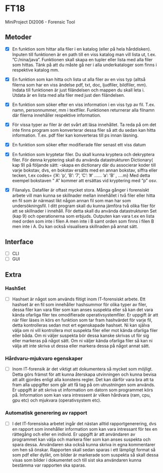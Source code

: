 # FT18
MiniProject DI2006 - Forensic Tool

## Metoder
- [x] En funktion som hittar alla filer i en katalog (eller på hela hårddisken). Inputen till funktionen är en path till en viss katalog man vill lista ut, t.ex. ”C:/nina/java”. Funktionen skall skapa en tupler eller lista med alla filer som hittas. Tänk på att du måste gå ner i alla underkataloger som finns i respektive katalog mm.

- [x] En funktion som kan hitta och lista ut alla filer av en viss typ (alltså filerna som har en viss ändelse pdf, txt, doc, ljudfiler, bildfiler, mm). Indata till funktionen är just filändelsen och mappen du skall leta i. Utdata är en lista med alla filer med just den filändelsen.

- [x] En funktion som söker efter en viss information i en viss
typ av fil. T.ex. namn, personnummer, mm i textfiler.
Funktionen returnerar alla filnamn där filerna innehåller
respektive information.

- [x] För vissa typer av filer är det svårt att läsa
innehållet. Ta reda på om det inte finns program som
konverterar dessa filer så att du sedan kan hitta
information. T.ex. pdf filer kan konverteras till ps
innan läsning.

- [x] En funktion som söker efter modifierade filer senast ett
viss datum

- [x] En funktion som kryptetar filer. Du skall kunna kryptera
och dekryptera filer. För denna kryptering skall du
använda datastrukturen Dictionary( kap 9) på följande
sätt:
-skapa en dictionary där du associerar koder till
varje bokstav, dvs, en bokstav ersätts med en annan
bokstav, siffra eller tecken, t.ex
codes= {’A’: ’p’, ’B’: ’7’, ’C’: ’#’ …… ’a’: ’B’ , ….m}
Med detta exempel bokstaven ” A” kommer att ersättas vid
kryptering med ”p” osv.

- [x] Filanalys. Datafiler är oftast mycket stora. Många gånger
i forensiskt arbete vill man kunna se skillnader mellan
innehållet i två filer eller hitta en fil som är närmast
likt någon annan fil som man har som undersökningsfil. I
ditt program skall du kunna jämföra två olika filer för
att se skillnader i innehåll. För detta skall du använda
datastrukturen Set (kap 9) och operationerna som erbjuds.
Outputen kan vara t.ex en lista med orden som inte i
filen A men inte i B samt orden som finns i filen B men
inte i A. Du kan också visualisera skillnaden på annat
sätt.

## Interface
- [ ] CLI
- [ ] GUI

## Extra
### HashSet
- [ ] Hashset är något som används flitigt inom IT-forensiskt
arbete. Ett hashset är en fil som innehåller hashsummor
för olika typer av filer, dessa filer kan vara filer som
kan anses suspekta eller så kan det vara kända ofarliga
filer tex omodifierade operativsystemfiler. Er uppgift är
att när filer läses in körs en funktion som tar fram
hashvärdet för varje fil, detta kontrolleras sedan mot
ert egenskapade hashset. Ni kan själva välja om ni vill
kontrollera mot suspekta filer eller mot kända ofarliga
filer eller båda. Om ni väljer suspekta bör dessa kanske
skrivas ut för sig eller markeras på något sätt. Om ni
väljer kända ofarliga filer så kan ni välja att inte
skriva ut dessa eller markera dessa på något annat sätt.

### Hårdvaru-mjukvaro egenskaper
- [ ] Inom IT-forensik är det viktigt att dokumentera så mycket
som möjligt. Detta görs främst för att kunna återskapa
utvinningen och kunna bevisa att allt gjordes enligt alla
konstens regler. Det kan därför vara bra att ta fram alla
uppgifter som går att få tag på om utrustningen som
används. Er uppgift är att skriva ut information om
datorn som programmet körs på. Information som kan vara
intressent är vilken hårdvara (ram, cpu, gpu etc) och
mjukvara (operativsystem etc).


### Automatisk generering av rapport
- [ ] I det IT-forensiska arbetet ingår det nästan alltid
rapportgenerering, dvs en rapport som innehåller
information som kan vara intressant för tex en rättegång
och eller en individ. Er uppgift är att användaren av
programmet kan välja och markera filer som kan anses
suspekta och spara dessa. Användaren ska också kunna
skriva in egna kommentarer om hen så önskar. Rapporten
skall sedan sparas i ett lämpligt format så som pdf eller
dylikt, om bilder är markerade som suspekta så skall
dessa visas som bilder i dokumentet och till sist ska
användaren kunna bestämma var rapporten ska sparas.
